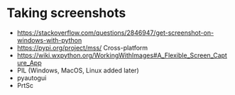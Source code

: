 # Taking screenshots
* https://stackoverflow.com/questions/2846947/get-screenshot-on-windows-with-python
* https://pypi.org/project/mss/ Cross-platform
* https://wiki.wxpython.org/WorkingWithImages#A_Flexible_Screen_Capture_App
* PIL (Windows, MacOS, Linux added later)
* pyautogui 
* PrtSc 